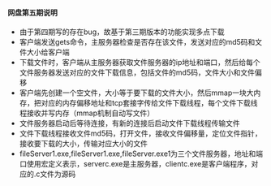 #### 网盘第五期说明

- 由于第四期写的存在bug，故基于第三期版本的功能实现多点下载
- 客户端发送gets命令，主服务器检查是否存在该文件，发送对应的md5码和文件大小给客户端
- 下载文件时，客户端从主服务器获取文件服务器的ip地址和端口，然后给每个文件服务器发送对应的文件下载信息，包括文件的md5码，文件大小和文件偏移
- 客户端先创建一个空文件，大小等于要下载的文件大小，然后mmap一块大内存，把对应的内存偏移地址和tcp套接字传给文件下载线程，每个文件下载线程接收并写内存（mmap机制自动写文件）
- 文件服务器启动后等待连接，有新的连接后启动文件下载线程传输文件
- 文件下载线程接收文件md5码，打开文件，接收文件偏移量，定位文件指针，接收要下载的大小，传输对应大小的文件
- fileServer1.exe,fileServer1.exe,fileServer.exe1为三个文件服务器，地址和端口使用宏定义表示，serverc.exe是主服务器，clientc.exe是客户端程序，对应的.c文件为源码